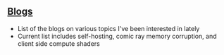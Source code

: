 ## [Blogs](https://danielmarkjones.com/blogs)
* List of the blogs on various topics I've been interested in lately
* Current list includes self-hosting, comic ray memory corruption, and client side compute shaders